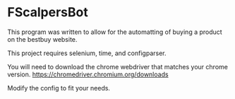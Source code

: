 # FScalpersBot

This program was written to allow for the automatting of buying a product on the bestbuy website.

This project requires selenium, time, and configparser.

You will need to download the chrome webdriver that matches your chrome version.
https://chromedriver.chromium.org/downloads

Modify the config to fit your needs.
